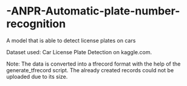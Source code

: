# -ANPR-Automatic-plate-number-recognition
A model that is able to detect license plates on cars 

Dataset used: Car License Plate Detection on kaggle.com.

Note: The data is converted into a tfrecord format with the help of the generate_tfrecord script. The already created records could not be uploaded due to its size.
